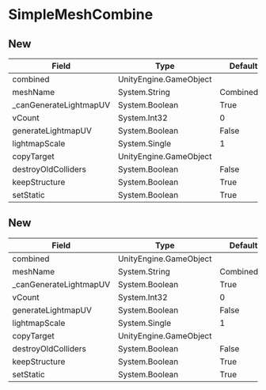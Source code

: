 # SimpleMeshCombine

## New

|Field|Type|Default Value|
|-----|----|-------------|
|combined|UnityEngine.GameObject||
|meshName|System.String|Combined_Meshes|
|_canGenerateLightmapUV|System.Boolean|True|
|vCount|System.Int32|0|
|generateLightmapUV|System.Boolean|False|
|lightmapScale|System.Single|1|
|copyTarget|UnityEngine.GameObject||
|destroyOldColliders|System.Boolean|False|
|keepStructure|System.Boolean|True|
|setStatic|System.Boolean|True|

## New

|Field|Type|Default Value|
|-----|----|-------------|
|combined|UnityEngine.GameObject||
|meshName|System.String|Combined_Meshes|
|_canGenerateLightmapUV|System.Boolean|True|
|vCount|System.Int32|0|
|generateLightmapUV|System.Boolean|False|
|lightmapScale|System.Single|1|
|copyTarget|UnityEngine.GameObject||
|destroyOldColliders|System.Boolean|False|
|keepStructure|System.Boolean|True|
|setStatic|System.Boolean|True|

